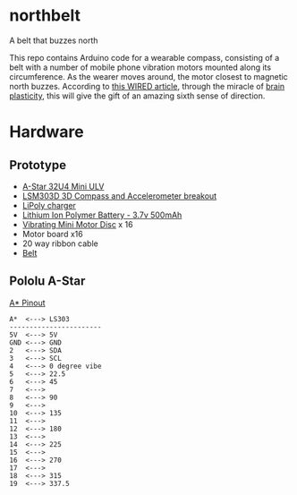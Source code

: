 northbelt
=========

A belt that buzzes north

This repo contains Arduino code for a wearable compass, consisting of a belt with a number of mobile phone vibration motors mounted along its circumference.  As the wearer moves around, the motor closest to magnetic north buzzes.  According to [this WIRED article](http://archive.wired.com/wired/archive/15.04/esp.html), through the miracle of [brain plasticity](http://en.wikipedia.org/wiki/Neuroplasticity), this will give the gift of an amazing sixth sense of direction.

Hardware
========

Prototype
---------
 * [A-Star 32U4 Mini ULV](http://www.pololu.com/product/3102)
 * [LSM303D 3D Compass and Accelerometer breakout](http://www.pololu.com/product/2127)
 * [LiPoly charger](http://www.adafruit.com/products/259)
 * [Lithium Ion Polymer Battery - 3.7v 500mAh](http://www.adafruit.com/products/1578)
 * [Vibrating Mini Motor Disc](http://www.adafruit.com/products/1201) x 16
 * Motor board x16
 * 20 way ribbon cable
 * [Belt](http://amzn.com/B001FOR2CY)

Pololu A-Star
-------------

[A* Pinout](http://www.pololu.com/file/0J784/a-star-32u4-mini-pinout.pdf)

    A*  <---> LS303
    -----------------------
    5V  <---> 5V
    GND <---> GND
    2   <---> SDA
    3   <---> SCL
    4   <---> 0 degree vibe
    5   <---> 22.5
    6   <---> 45
    7   <--->
    8   <---> 90
    9   <--->
    10  <---> 135
    11  <--->
    12  <---> 180
    13  <--->
    14  <---> 225
    15  <--->
    16  <---> 270
    17  <--->
    18  <---> 315
    19  <---> 337.5

